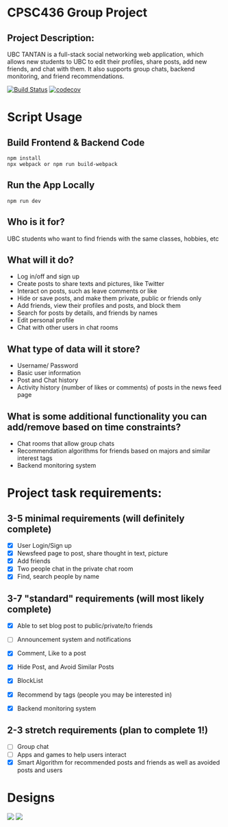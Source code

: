 # CPSC436 Group Project


## Project Description: 
UBC TANTAN is a full-stack social networking web application, which allows new students to UBC to edit their profiles, share posts, add new friends, and chat with them. It also supports group chats, backend monitoring, and friend recommendations.

[![Build Status](https://travis-ci.com/ZijiaZhang/CPSC436_Project.svg?branch=master)](https://travis-ci.com/ZijiaZhang/CPSC436_Project)
[![codecov](https://codecov.io/gh/ZijiaZhang/CPSC436_Project/branch/master/graph/badge.svg)](https://codecov.io/gh/ZijiaZhang/CPSC436_Project)

# Script Usage

## Build Frontend & Backend Code
```shell script 
npm install
npx webpack or npm run build-webpack
```

## Run the App Locally
```shell script 
npm run dev
```

## Who is it for?
UBC students who want to find friends with the same classes, hobbies, etc

## What will it do? 
- Log in/off and sign up
- Create posts to share texts and pictures, like Twitter
- Interact on posts, such as leave comments or like
- Hide or save posts, and make them private, public or friends only
- Add friends, view their profiles and posts, and block them
- Search for posts by details, and friends by names
- Edit personal profile
- Chat with other users in chat rooms

## What type of data will it store?
- Username/ Password
- Basic user information
- Post and Chat history
- Activity history (number of likes or comments) of posts in the news feed page

## What is some additional functionality you can add/remove based on time constraints?
- Chat rooms that allow group chats
- Recommendation algorithms for friends based on majors and similar interest tags
- Backend monitoring system
 
# Project task requirements:
## 3-5 minimal requirements (will definitely complete)
- [x] User Login/Sign up
- [x] Newsfeed page to post, share thought in text, picture
- [x] Add friends
- [x] Two people chat in the private chat room
- [x] Find, search people by name

## 3-7 "standard" requirements (will most likely complete)
- [x] Able to set blog post to public/private/to friends
- [ ] Announcement system and notifications
- [x] Comment, Like to a post
- [x] Hide Post, and Avoid Similar Posts
- [x] BlockList
- [x] Recommend by tags (people you may be interested in)
- [x] Backend monitoring system


## 2-3 stretch requirements (plan to complete 1!)
- [ ] Group chat
- [ ] Apps and games to help users interact
- [x] Smart Algorithm for recommended posts and friends as well as avoided posts and users

# Designs
![](Docs/images/Project_layouts-1.png)
![](Docs/images/Project_layouts-2.png)
